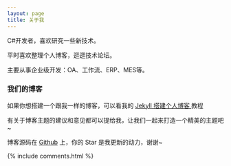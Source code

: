 ```yaml
---
layout: page
title: 关于我 
---
```


C#开发者，喜欢研究一些新技术。
<p>
平时喜欢整理个人博客，逛逛技术论坛。
<p>
主要从事企业级开发：OA、工作流、ERP、MES等。

<p>

<h3> 我们的博客 </h3>  

<p>

如果你想搭建一个跟我一样的博客，可以看我的 
<a href="/2020/08/jekyll_tutorials1/"> Jekyll 搭建个人博客 </a>
教程

<p>

有关于博客主题的建议和意见都可以提给我，让我们一起来打造一个精美的主题吧~ 

<p> 

博客源码在 <a target="_blank" href='https://github.com/s/leopardpan.github.io/'>Github</a> 上，你的 Star 是我更新的动力，谢谢~

<p> 

<p> 

<p> 


{% include comments.html %}

